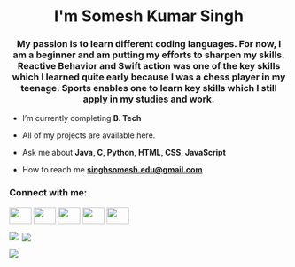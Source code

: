 <h1 align="center">I'm Somesh Kumar Singh</h1>
<h3 align="center">My passion is to learn different coding languages. For now, I am a beginner and am putting my efforts to sharpen my skills. Reactive Behavior and Swift action was one of the key skills which I learned quite early because I was a chess player in my teenage. Sports enables one to learn key skills which I still apply in my studies and work.</h3>

- I’m currently completing **B. Tech**

- All of my projects are available here.

- Ask me about **Java, C, Python, HTML, CSS, JavaScript**

- How to reach me **singhsomesh.edu@gmail.com**

<h3 align="left">Connect with me:</h3>
<p align="left">
<a href="https://www.linkedin.com/in/alwaysomesh/" target="blank"><img align="center" src="https://raw.githubusercontent.com/rahuldkjain/github-profile-readme-generator/master/src/images/icons/Social/linked-in-alt.svg" height="30" width="40" /></a>
<a href="https://www.hackerrank.com/profile/singhsomesh_edu" target="blank"><img align="center" src="https://raw.githubusercontent.com/rahuldkjain/github-profile-readme-generator/master/src/images/icons/Social/hackerrank.svg" height="30" width="40" /></a>
<a href="https://leetcode.com/u/alwaysomesh/" target="blank"><img align="center" src="https://raw.githubusercontent.com/rahuldkjain/github-profile-readme-generator/master/src/images/icons/Social/leet-code.svg" height="30" width="40" /></a>
<a href="https://instagram.com/alwaysomesh" target="blank"><img align="center" src="https://raw.githubusercontent.com/rahuldkjain/github-profile-readme-generator/master/src/images/icons/Social/instagram.svg" height="30" width="40" /></a>
<a href="https://twitter.com/alwaysomesh" target="blank"><img align="center" src="https://raw.githubusercontent.com/rahuldkjain/github-profile-readme-generator/master/src/images/icons/Social/twitter.svg" height="30" width="40" /></a>
</p>

<p><img align="left" src="https://github-readme-stats.vercel.app/api/top-langs?username=alwaysomesh&show_icons=true&locale=en&layout=compact" /></p>

<p>&nbsp;<img align="center" src="https://github-readme-stats.vercel.app/api?username=alwaysomesh&show_icons=true&locale=en" /></p>

<p><img align="center" src="https://github-readme-streak-stats.herokuapp.com/?user=alwaysomesh&" /></p>
